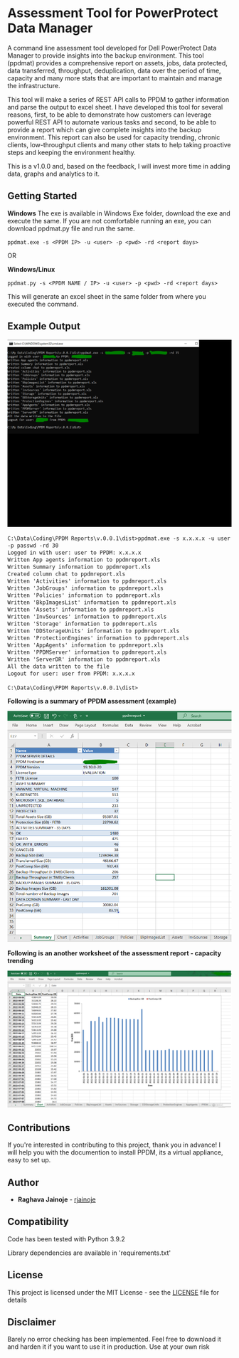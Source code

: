 # Assessment Tool for PowerProtect Data Manager

A command line assessment tool developed for Dell PowerProtect Data Manager to provide insights into the backup environment.
This tool (ppdmat) provides a comprehensive report on assets, jobs, data protected, data transferred, throughput, deduplication, data over the period of time, capacity and many more stats that are important to maintain and manage the infrastructure.

This tool will make a series of REST API calls to PPDM to gather information and parse the output to excel sheet. 
I have developed this tool for several reasons, first, to be able to demonstrate how customers can leverage powerful REST API to automate various tasks and second, to be able to provide a report which can give complete insights into the backup environment.
This report can also be used for capacity trending, chronic clients, low-throughput clients and many other stats to help taking proactive steps and keeping the environment healthy.

This is a v1.0.0 and, based on the feedback, I will invest more time in adding data, graphs and analytics to it.

## Getting Started

**Windows**
The exe is available in Windows Exe folder, download the exe and execute the same. If you are not comfortable running an exe, you can download ppdmat.py file and run the same.

```
ppdmat.exe -s <PPDM IP> -u <user> -p <pwd> -rd <report days>
```

OR

**Windows/Linux**

```
ppdmat.py -s <PPDM NAME / IP> -u <user> -p <pwd> -rd <report days>
```

This will generate an excel sheet in the same folder from where you executed the command.



## Example Output
![](images/ppdmat-output.gif)
```
C:\Data\Coding\PPDM Reports\v.0.0.1\dist>ppdmat.exe -s x.x.x.x -u user -p passwd -rd 30
Logged in with user: user to PPDM: x.x.x.x
Written App agents information to ppdmreport.xls
Written Summary information to ppdmreport.xls
Created column chat to ppdmreport.xls
Written 'Activities' information to ppdmreport.xls
Written 'JobGroups' information to ppdmreport.xls
Written 'Policies' information to ppdmreport.xls
Written 'BkpImagesList' information to ppdmreport.xls
Written 'Assets' information to ppdmreport.xls
Written 'InvSources' information to ppdmreport.xls
Written 'Storage' information to ppdmreport.xls
Written 'DDStorageUnits' information to ppdmreport.xls
Written 'ProtectionEngines' information to ppdmreport.xls
Written 'AppAgents' information to ppdmreport.xls
Written 'PPDMServer' information to ppdmreport.xls
Written 'ServerDR' information to ppdmreport.xls
All the data written to the file
Logout for user: user from PPDM: x.x.x.x

C:\Data\Coding\PPDM Reports\v.0.0.1\dist>

```
**Following is a summary of PPDM assessment (example)**

![](images/summary.PNG)

**Following is an another worksheet of the assessment report - capacity trending**

![](images/graph.PNG)

## Contributions

If you're interested in contributing to this project, thank you in advance!
I will help you with the documention to install PPDM, its a virtual appliance, easy to set up.


## Author

* **Raghava Jainoje** - [rjainoje](https://github.com/rjainoje)


## Compatibility
Code has been tested with Python 3.9.2

Library dependencies are available in 'requirements.txt'

## License

This project is licensed under the MIT License - see the [LICENSE](LICENSE) file for details

## Disclaimer
Barely no error checking has been implemented. Feel free to download it and harden it if you want to use it in production. Use at your own risk